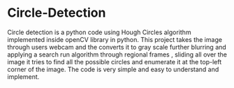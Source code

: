 # Circle-Detection
Circle detection is a python code using Hough Circles algorithm implemented inside openCV library in python. This project takes the image through users webcam and the converts it to gray scale further blurring and applying a search run algorithm through regional frames , sliding all over the image it tries to find all the possible circles and enumerate it at the top-left corner of the image. The code is very simple and easy to understand and implement.
